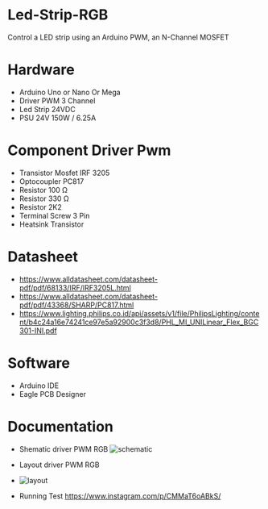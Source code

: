 # Led-Strip-RGB
Control a LED strip using an Arduino PWM, an N-Channel MOSFET

# Hardware
- Arduino Uno or Nano Or Mega
- Driver PWM 3 Channel
- Led Strip 24VDC
- PSU 24V 150W / 6.25A

# Component Driver Pwm
- Transistor Mosfet IRF 3205
- Optocoupler PC817
- Resistor 100 Ω
- Resistor 330 Ω
- Resistor 2K2
- Terminal Screw 3 Pin
- Heatsink Transistor

# Datasheet 
- https://www.alldatasheet.com/datasheet-pdf/pdf/68133/IRF/IRF3205L.html
- https://www.alldatasheet.com/datasheet-pdf/pdf/43368/SHARP/PC817.html
- https://www.lighting.philips.co.id/api/assets/v1/file/PhilipsLighting/content/b4c24a16e74241ce97e5a92900c3f3d8/PHL_MI_UNILinear_Flex_BGC301-INI.pdf

# Software
- Arduino IDE
- Eagle PCB Designer


# Documentation

- Shematic driver PWM RGB
![schematic](https://user-images.githubusercontent.com/50385294/126099091-1e7b14ab-6484-45e9-ae43-3fafd971d225.png)


- Layout driver PWM RGB 
- ![layout](https://user-images.githubusercontent.com/50385294/126099181-b772600f-7268-40e1-ae47-5bb766985901.png)


- Running Test
https://www.instagram.com/p/CMMaT6oABkS/

